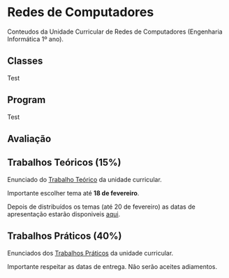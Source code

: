 # Redes de Computadores
Conteudos da Unidade Curricular de Redes de Computadores (Engenharia Informática 1º ano).

## Classes
Test

## Program
Test

## Avaliação 


## Trabalhos Teóricos (15%)
Enunciado do [Trabalho Teórico](https://github.com/pmrosa-classes/ComputerNetworks/blob/main/TrabT.md) da unidade curricular.

Importante escolher tema até **18 de fevereiro**.

Depois de distribuídos os temas (até 20 de fevereiro) as datas de apresentação estarão disponiveis [aqui](https://github.com/pmrosa-classes/ComputerNetworks/blob/main/TrabT-distribuicao.md).

## Trabalhos Práticos (40%)
Enunciados dos [Trabalhos Práticos](https://github.com/pmrosa-classes/ComputerNetworks/blob/main/Labs-2022.md) da unidade curricular.

Importante respeitar as datas de entrega. Não serão aceites adiamentos.
